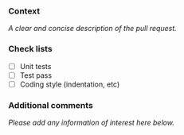 ### Context
*A clear and concise description of the pull request.*

### Check lists

- [ ] Unit tests
- [ ] Test pass
- [ ] Coding style (indentation, etc)

### Additional comments
*Please add any information of interest here below.*
